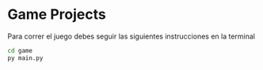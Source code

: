 # Game Projects

Para correr el juego debes seguir las siguientes instrucciones en la terminal

```sh
cd game
py main.py
```


